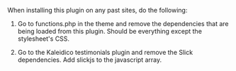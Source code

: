 When installing this plugin on any past sites, do the following:

1. Go to functions.php in the theme and remove the dependencies that are being loaded from this plugin. Should be everything except the stylesheet's CSS.

2. Go to the Kaleidico testimonials plugin and remove the Slick dependencies. Add slickjs to the javascript array.